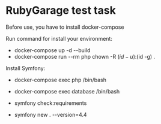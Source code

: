 # RubyGarage test task
Before use, you have to install docker-compose

Run command for install your environment:
- docker-compose up -d --build
- docker-compose run --rm php chown -R $(id -u):$(id -g) .


Install Symfony:  
- docker-compose exec php /bin/bash
- docker-compose exec database /bin/bash

- symfony check:requirements
- symfony new . --version=4.4